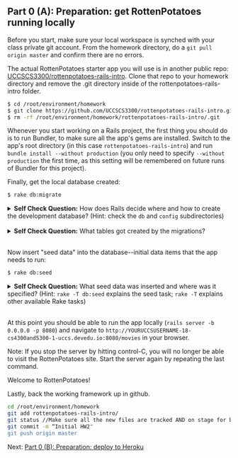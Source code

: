 ## Part 0 (A): Preparation: get RottenPotatoes running locally

Before you start, make sure your local workspace is synched with your class private git account. From the homework directory, do a `git pull origin master` and confirm there are no errors. 

The actual RottenPotatoes starter app you will use is in another public repo: [UCCSCS3300/rottenpotatoes-rails-intro](https://github.com/UCCSCS3300/rottenpotatoes-rails-intro). Clone that repo to your homework directory and remove the .git directory inside of the rottenpotatoes-rails-intro folder.

```sh
$ cd /root/environment/homework
$ git clone https://github.com/UCCSCS3300/rottenpotatoes-rails-intro.git
$ rm -rf /root/environment/homework/rottenpotatoes-rails-intro/.git
```
Whenever you start working on a Rails project, the first thing you should do is to run Bundler, to make sure all the app's gems are installed.  Switch to the app's root directory (in this case `rottenpotatoes-rails-intro`) and run `bundle install --without production` (you only need to specify `--without production` the first time, as this setting will be remembered on future runs of Bundler for this project).

Finally, get the local database created:

```sh
$ rake db:migrate
```

<details>
  <summary><strong>Self Check Question:</strong> How does Rails decide where and how to create the development database?  (Hint: check the <code>db</code> and <code>config</code> subdirectories)</summary>
  <p><blockquote>The <code>rake db:migrate</code> command creates a local development database (following the specifications in <code>config/database.yml</code>) and runs the migrations in <code>db/migrate</code> to create the app's schema.  It also creates/updates the file <code>db/schema.rb</code> to reflect the latest database schema.  <strong>Note: it's important to keep this file under version control.</strong> </blockquote></p>
</details>
<br />

<details>
  <summary><strong>Self Check Question:</strong> What tables got created by the migrations?</summary>
  <p><blockquote>The <code>movies</code> table itself and the rails-internal <code>schema_migrations</code> table that records which migrations have been run.</blockquote></p>
</details>
<br />

Now insert "seed data" into the database--initial data items that the app needs to run:

```sh
$ rake db:seed
```

<details>
  <summary><strong>Self Check Question:</strong> What seed data was inserted and where was it specified? (Hint: <code>rake -T db:seed</code> explains the seed task; <code>rake -T</code> explains other available Rake tasks)</summary>
  <p><blockquote>A set of movie data which is specified in <code>db/seeds.rb</code></blockquote></p>
</details>
<br />

At this point you should be able to run the app locally (`rails server -b 0.0.0.0 -p 8080`) and navigate to `http://YOURUCCSUSERNAME-18-cs4300and5300-1-uccs.devedu.io:8080/movies` in your browser.  

Note: If you stop the server by hitting control-C, you will no longer be able to visit the RottenPotatoes site. Start the server again by repeating the last command. 

Welcome to RottenPotatoes!

Lastly, back the working framework up in github. 
```sh
cd /root/environment/homework
git add rottenpotatoes-rails-intro/
git status //Make sure all the new files are tracked AND on stage for being committed!!
git commit -m “Initial HW2"
git push origin master
```

Next: [Part 0 (B): Preparation: deploy to Heroku](part_0_B.md)
